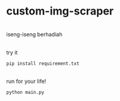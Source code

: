 # custom-img-scraper

<br>iseng-iseng berhadiah

<br>try it

```
pip install requirement.txt
```

<br>run for your life!

```
python main.py
```